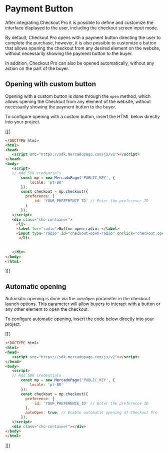 # Payment Button
 
After integrating Checkout Pro it is possible to define and customize the interface displayed to the user, including the checkout screen input mode. 
 
By default, Checkout Pro opens with a payment button directing the user to complete the purchase, however, it is also possible to customize a button that allows opening the checkout from any desired element on the website, without necessarily showing the payment button to the buyer.
 
In addition, Checkout Pro can also be opened automatically, without any action on the part of the buyer.
 
## Opening with custom button
 
Opening with a custom button is done through the `open` method, which allows opening the Checkout from any element of the website, without necessarily showing the payment button to the buyer.
 
To configure opening with a custom button, insert the HTML below directly into your project.
 
[[[
```html
<!DOCTYPE html>
<html>
<head>
   <script src="https://sdk.mercadopago.com/js/v2"></script>
</head>
<body>
   <script>
   // Add SDK credentials
       const mp = new MercadoPago('PUBLIC_KEY', {
           locale: 'pt-BR'
       });
       const checkout = mp.checkout({
         preference: {
             id: 'YOUR_PREFERENCE_ID' // Enter the preference ID
         }
       });
   </script>       
   <div class="cho-container">
     <li>
     <label for="radio">Button open-radio: </label>
     <input type="radio" id="checkout-open-radio" onclick="checkout.open()">
      </li>
 
 
   </div>
</body>
</html>
```
]]]
 
## Automatic opening
 
Automatic opening is done via the `autoOpen` parameter in the checkout launch options. This parameter will allow buyers to interact with a button or any other element to open the checkout.
 
To configure automatic opening, insert the code below directly into your project.
 
[[[
```html
<!DOCTYPE html>
<html>
<head>
   <script src="https://sdk.mercadopago.com/js/v2"></script>
</head>
<body>
   <script>
   // Add SDK credentials
       const mp = new MercadoPago('PUBLIC_KEY', {
           locale: 'pt-BR'
       });
       const checkout = mp.checkout({
         preference: {
             id: 'YOUR_PREFERENCE_ID' // Enter the preference ID
         },
         autoOpen: true, // Enable automatic opening of Checkout Pro
       });
   </script>       
   <div class="cho-container"></div>
</body>
</html>
```
]]]
